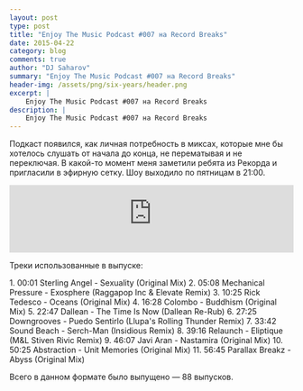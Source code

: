 ```yaml
---
layout: post
type: post
title: "Enjoy The Music Podcast #007 на Record Breaks"
date: 2015-04-22
category: blog
comments: true
author: "DJ Saharov"
summary: "Enjoy The Music Podcast #007 на Record Breaks"
header-img: /assets/png/six-years/header.png
excerpt: |
    Enjoy The Music Podcast #007 на Record Breaks
description: |
    Enjoy The Music Podcast #007 на Record Breaks
---
```


<p>
<span class="firstcharacter">П</span>одкаст появился, как личная потребность в миксах, которые мне бы хотелось слушать от начала до конца, не перематывая и не переключая. В какой-то момент меня заметили ребята из Рекорда и пригласили в эфирную сетку. Шоу выходило по пятницам в 21:00.
</p>

<iframe width="100%" height="120" src="https://player-widget.mixcloud.com/widget/iframe/?hide_cover=1&feed=%2Fdjsaharovofficial%2Fdj-saharov-enjoy-the-music-podcast-007%2F" frameborder="0" allow="encrypted-media; fullscreen; autoplay; idle-detection; speaker-selection; web-share;" ></iframe>

<p>Треки использованные в выпуске:</p>
1. 00:01 Sterling Angel - Sexuality (Original Mix)
2. 05:08 Mechanical Pressure - Exosphere (Raggapop Inc & Elevate Remix)
3. 10:25 Rick Tedesco - Oceans (Original Mix)
4. 16:28 Colombo - Buddhism (Original Mix)
5. 22:47 Dallean - The Time Is Now (Dallean Re-Rub)
6. 27:25 Downgrooves - Puedo Sentirlo (Llupa's Rolling Thunder Remix)
7. 33:42 Sound Beach - Serch-Man (Insidious Remix)
8. 39:16 Relaunch - Eliptique (M&L Stiven Rivic Remix)
9. 46:07 Javi Aran - Nastamira (Original Mix)
10. 50:25 Abstraction - Unit Memories (Original Mix)
11. 56:45 Parallax Breakz - Abyss (Original Mix)

<p>Всего в данном формате было выпущено &mdash; 88 выпусков.</p>